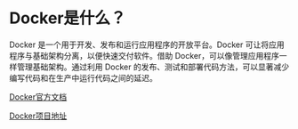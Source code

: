 # Docker是什么？

Docker 是一个用于开发、发布和运行应用程序的开放平台。Docker 可让将应用程序与基础架构分离，以便快速交付软件。借助 Docker，可以像管理应用程序一样管理基础架构。通过利用 Docker 的发布、测试和部署代码方法，可以显著减少编写代码和在生产中运行代码之间的延迟。


[Docker官方文档](https://docs.docker.com/)

[Docker项目地址](https://github.com/docker)
